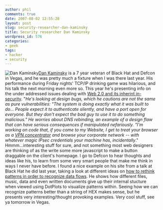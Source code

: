 ```yaml
---
author: phil
comments: true
date: 2007-08-02 12:55:28
layout: post
slug: security-researcher-dan-kaminsky
title: Security researcher Dan Kaminsky
wordpress_id: 576
categories:
- geek
tags:
- hacker
- security
---
```


![Dan Kaminsky](http://fak3r.com/wp-content/uploads/2007/09/1259.jpg)[Dan Kaminsky](http://www.doxpara.com/) is a 7 year veteran of Black Hat and Defcon in Vegas, and he was pretty much a fixture when I was there last year. His performance during Friday nights' TCP/IP drinking game was hilarious, and his talk the next morning even more so. This year he's presenting info on the under addressed issues dealing with [Web 2.0 and its inherint in-security](http://www.darkreading.com/document.asp?doc_id=127533&WT.svl=news1_1). "_He's looking at design bugs, which he cautions are not the same as pure vulnerabilities: "The system is doing exactly what it was built to do... People expect it to authenticate silently, and have a port open for everyone. But they don't expect the bad guy to use it to do something malicious." He worries about DNS rebinding, an example of a design flaw that can have serious consequences if manipulated nefariously. "I'm working on code that, if you come to my Website, I get to treat your browser as a [VPN concentrator](http://www.boxpn.com) and browse your corporate network -- with whatever magic IPsec credentials your machine has, incidentally_." Hmmm...interesting stuff for sure, and not something most web designers are thinking of as the write some more javascript to make a button draggable on the client's homepage. I go to Defcon to hear thoughts and ideas like his, to learn from some very smart people that make me think in ways I never have before. I found a nice example on his site from a talk at Black Hat he did last year, taking a look at different ideas on [how to rethink patterns in order to recognize data flows](http://www.doxpara.com/slides/dmk_blackops2006_ccc.ppt). He shows how different files, music, data and even written documents give up their internal stucture when viewed using DotPlots to visualize patterns within. Seeing how we can recognize patterns better than a string of HEX makes sense, but he presents very interesting/thought provoking examples. Very cool stuff, see ya tomorrow in Vegas.
